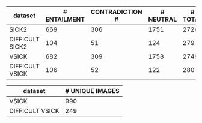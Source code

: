 | dataset         | # ENTAILMENT | CONTRADICTION # | # NEUTRAL | # TOTAL |
|-----------------|--------------|-----------------|-----------|---------|
| SICK2           | 669          | 306             | 1751      | 2726    |
| DIFFICULT SICK2 | 104          | 51              | 124       | 279     |
| VSICK           | 682          | 309             | 1758      | 2749    |
| DIFFICULT VSICK | 106          | 52              | 122       | 280     |

| dataset         | # UNIQUE IMAGES |
|-----------------|-----------------|
| VSICK           | 990             |
| DIFFICULT VSICK | 249             |
